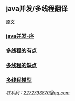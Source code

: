 ## java并发/多线程翻译

[原文](http://tutorials.jenkov.com/java-concurrency/index.html)

### [java并发-序](https://snailfighter.github.io/translator/java-summary)
### [多线程的有点](https://snailfighter.github.io/translator/advantage)
### [多线程的缺点](https://snailfighter.github.io/translator/disadvantage)
### [多线程模型](https://snailfighter.github.io/translator/concurrent-module)









###### 联系我：2272793870@qq.com
